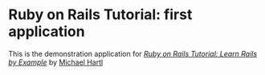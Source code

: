 # Ruby on Rails Tutorial: first application

This is the demonstration application for [*Ruby on Rails Tutorial: Learn Rails by Example*](http://railstutorial.org/) by [Michael Hartl](http://michaelhartl.com)
